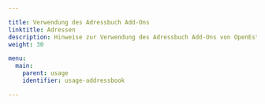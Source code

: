```yaml
---

title: Verwendung des Adressbuch Add-Ons
linktitle: Adressen
description: Hinweise zur Verwendung des Adressbuch Add-Ons von OpenEstate-ImmoTool…
weight: 30

menu:
  main:
    parent: usage
    identifier: usage-addressbook

---
```

